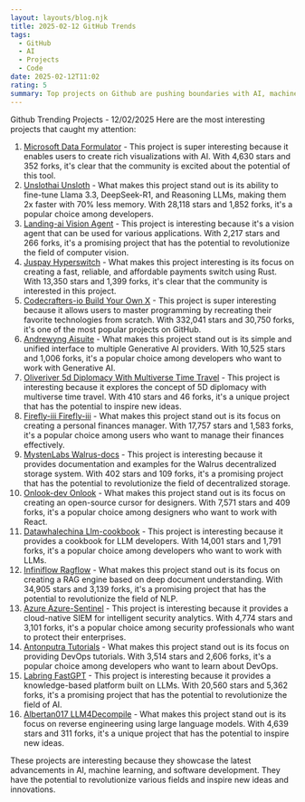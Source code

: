 ```yaml
---
layout: layouts/blog.njk
title: 2025-02-12 GitHub Trends
tags:
  - GitHub
  - AI
  - Projects
  - Code
date: 2025-02-12T11:02
rating: 5
summary: Top projects on Github are pushing boundaries with AI, machine learning, and software development, with Microsoft Data Formulator revolutionizing data visualization, Unslothai Unsloth fine-tuning Llama 3.3, and Codecrafters-io empowering programmers to master their craft, alongside other innovative projects like Landing-ai Vision Agent, Juspay Hyperswitch, and Firefly-iii, transforming payments, computer vision, and personal finances, with a total of 16 projects showcased, including Azure Azure-Sentinel, Labring FastGPT, and Antonputra Tutorials, all driving innovation and growth in the tech industry with their unique solutions and approaches.
---
```

Github Trending Projects - 12/02/2025
Here are the most interesting projects that caught my attention:
1. [Microsoft Data Formulator](https://github.com/microsoft/data-formulator "Create rich visualizations with AI") - This project is super interesting because it enables users to create rich visualizations with AI. With 4,630 stars and 352 forks, it's clear that the community is excited about the potential of this tool.
2. [Unslothai Unsloth](https://github.com/unslothai/unsloth "Finetune Llama 3.3, DeepSeek-R1 & Reasoning LLMs 2x faster with 70% less memory!") - What makes this project stand out is its ability to fine-tune Llama 3.3, DeepSeek-R1, and Reasoning LLMs, making them 2x faster with 70% less memory. With 28,118 stars and 1,852 forks, it's a popular choice among developers.
3. [Landing-ai Vision Agent](https://github.com/landing-ai/vision-agent "Vision agent") - This project is interesting because it's a vision agent that can be used for various applications. With 2,217 stars and 266 forks, it's a promising project that has the potential to revolutionize the field of computer vision.
4. [Juspay Hyperswitch](https://github.com/juspay/hyperswitch "An open source payments switch written in Rust to make payments fast, reliable and affordable") - What makes this project interesting is its focus on creating a fast, reliable, and affordable payments switch using Rust. With 13,350 stars and 1,399 forks, it's clear that the community is interested in this project.
5. [Codecrafters-io Build Your Own X](https://github.com/codecrafters-io/build-your-own-x "Master programming by recreating your favorite technologies from scratch.") - This project is super interesting because it allows users to master programming by recreating their favorite technologies from scratch. With 332,041 stars and 30,750 forks, it's one of the most popular projects on GitHub.
6. [Andrewyng Aisuite](https://github.com/andrewyng/aisuite "Simple, unified interface to multiple Generative AI providers") - What makes this project stand out is its simple and unified interface to multiple Generative AI providers. With 10,525 stars and 1,006 forks, it's a popular choice among developers who want to work with Generative AI.
7. [Oliveriver 5d Diplomacy With Multiverse Time Travel](https://github.com/Oliveriver/5d-diplomacy-with-multiverse-time-travel "5D Diplomacy With Multiverse Time Travel") - This project is interesting because it explores the concept of 5D diplomacy with multiverse time travel. With 410 stars and 46 forks, it's a unique project that has the potential to inspire new ideas.
8. [Firefly-iii Firefly-iii](https://github.com/firefly-iii/firefly-iii "Firefly III: a personal finances manager") - What makes this project stand out is its focus on creating a personal finances manager. With 17,757 stars and 1,583 forks, it's a popular choice among users who want to manage their finances effectively.
9. [MystenLabs Walrus-docs](https://github.com/MystenLabs/walrus-docs "Documentation and examples for the Walrus decentralized storage system") - This project is interesting because it provides documentation and examples for the Walrus decentralized storage system. With 402 stars and 109 forks, it's a promising project that has the potential to revolutionize the field of decentralized storage.
10. [Onlook-dev Onlook](https://github.com/onlook-dev/onlook "The open source Cursor for Designers. Design directly in your live React app and publish your changes to code.") - What makes this project stand out is its focus on creating an open-source cursor for designers. With 7,571 stars and 409 forks, it's a popular choice among designers who want to work with React.
11. [Datawhalechina Llm-cookbook](https://github.com/datawhalechina/llm-cookbook "面向开发者的 LLM 入门教程，吴恩达大模型系列课程中文版") - This project is interesting because it provides a cookbook for LLM developers. With 14,001 stars and 1,791 forks, it's a popular choice among developers who want to work with LLMs.
12. [Infiniflow Ragflow](https://github.com/infiniflow/ragflow "RAGFlow is an open-source RAG (Retrieval-Augmented Generation) engine based on deep document understanding.") - What makes this project stand out is its focus on creating a RAG engine based on deep document understanding. With 34,905 stars and 3,139 forks, it's a promising project that has the potential to revolutionize the field of NLP.
13. [Azure Azure-Sentinel](https://github.com/Azure/Azure-Sentinel "Cloud-native SIEM for intelligent security analytics for your entire enterprise.") - This project is interesting because it provides a cloud-native SIEM for intelligent security analytics. With 4,774 stars and 3,101 forks, it's a popular choice among security professionals who want to protect their enterprises.
14. [Antonputra Tutorials](https://github.com/antonputra/tutorials "DevOps Tutorials") - What makes this project stand out is its focus on providing DevOps tutorials. With 3,514 stars and 2,606 forks, it's a popular choice among developers who want to learn about DevOps.
15. [Labring FastGPT](https://github.com/labring/FastGPT "FastGPT is a knowledge-based platform built on the LLMs, offers a comprehensive suite of out-of-the-box capabilities such as data processing, RAG retrieval, and visual AI workflow orchestration,") - This project is interesting because it provides a knowledge-based platform built on LLMs. With 20,560 stars and 5,362 forks, it's a promising project that has the potential to revolutionize the field of AI.
16. [Albertan017 LLM4Decompile](https://github.com/albertan017/LLM4Decompile "Reverse Engineering: Decompiling Binary Code with Large Language Models") - What makes this project stand out is its focus on reverse engineering using large language models. With 4,639 stars and 311 forks, it's a unique project that has the potential to inspire new ideas.

These projects are interesting because they showcase the latest advancements in AI, machine learning, and software development. They have the potential to revolutionize various fields and inspire new ideas and innovations.



